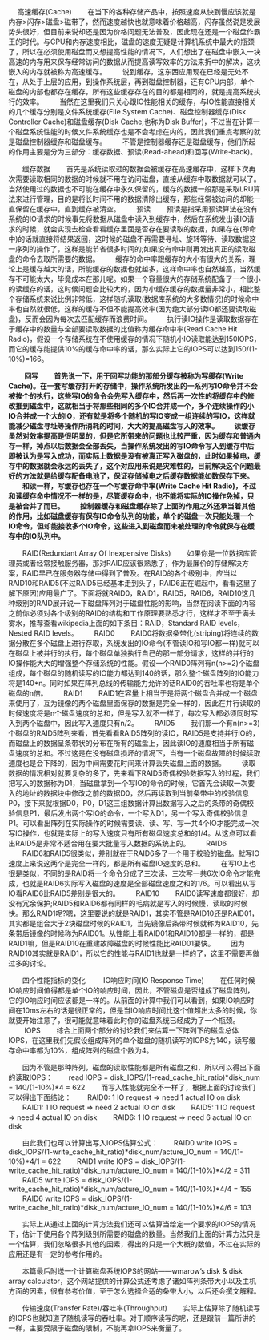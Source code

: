 　  高速缓存(Cache)
　　在当下的各种存储产品中，按照速度从快到慢应该就是内存>闪存>磁盘>磁带了，然而速度越快也就意味着价格越高，闪存虽然说是发展势头很好，但目前来说却还是因为价格问题无法普及，因此现在还是一个磁盘作霸王的时代。与CPU和内存速度相比，磁盘的速度无疑是计算机系统中最大的瓶颈了，所以在必须使用磁盘而又想提高性能的情况下，人们想出了在磁盘中嵌入一块高速的内存用来保存经常访问的数据从而提高读写效率的方法来折中的解决，这块嵌入的内存就被称为高速缓存。
　　说到缓存，这东西应用现在已经是无处不在，从处于上层的应用，到操作系统层，再到磁盘控制器，还有CPU内部，单个磁盘的内部也都存在缓存，所有这些缓存存在的目的都是相同的，就是提高系统执行的效率。
　　当然在这里我们只关心跟IO性能相关的缓存，与IO性能直接相关的几个缓存分别是文件系统缓存(File System Cache)、磁盘控制器缓存(Disk Controller Cache)和磁盘缓存(Disk Cache,也称为Disk Buffer)，不过当在计算一个磁盘系统性能的时候文件系统缓存也是不会考虑在内的，因此我们重点考察的就是磁盘控制器缓存和磁盘缓存。
　　不管是控制器缓存还是磁盘缓存，他们所起的作用主要是分为三部分：缓存数据、预读(Read-ahead)和回写(Write-back)。

　　缓存数据
　　首先是系统读取过的数据会被缓存在高速缓存中，这样下次再次需要读取相同的数据的时候就不用在访问磁盘，直接从缓存中取数据就可以了。当然使用过的数据也不可能在缓存中永久保留的，缓存的数据一般那是采取LRU算法来进行管理，目的是将长时间不用的数据清除出缓存，那些经常被访问的却能一直保留在缓存中，直到缓存被清空。
　　预读
　　预读是指采用预读算法在没有系统的IO请求的时候事先将数据从磁盘中读入到缓存中，然后在系统发出读IO请求的时候，就会实现去检查看看缓存里面是否存在要读取的数据，如果存在(即命中)的话就直接将结果返回，这时候的磁盘不再需要寻址、旋转等待、读取数据这一序列的操作了，这样是能节省很多时间的;如果没有命中则再发出真正的读取磁盘的命令去取所需要的数据。
　　缓存的命中率跟缓存的大小有很大的关系，理论上是缓存越大的话，所能缓存的数据也就越多，这样命中率也自然越高，当然缓存不可能太大，毕竟成本在那儿呢。如果一个容量很大的存储系统配备了一个很小的读缓存的话，这时候问题会比较大的，因为小缓存缓存的数据量非常小，相比整个存储系统来说比例非常低，这样随机读取(数据库系统的大多数情况)的时候命中率也自然就很低，这样的缓存不但不能提高效率(因为绝大部分读IO都还要读取磁盘)，反而会因为每次去匹配缓存而浪费时间。
　　执行读IO操作是读取数据存在于缓存中的数量与全部要读取数据的比值称为缓存命中率(Read Cache Hit Radio)，假设一个存储系统在不使用缓存的情况下随机小IO读取能达到150IOPS，而它的缓存能提供10%的缓存命中率的话，那么实际上它的IOPS可以达到150/(1-10%)=166。
  
　　
    <B>
    回写
　　首先说一下，用于回写功能的那部分缓存被称为写缓存(Write Cache)。在一套写缓存打开的存储中，操作系统所发出的一系列写IO命令并不会被挨个的执行，这些写IO的命令会先写入缓存中，然后再一次性的将缓存中的修改推到磁盘中，这就相当于将那些相同的多个IO合并成一个，多个连续操作的小IO合并成一个大的IO，还有就是将多个随机的写IO变成一组连续的写IO，这样就能减少磁盘寻址等操作所消耗的时间，大大的提高磁盘写入的效率。
　　读缓存虽然对效率提高是很明显的，但是它所带来的问题也比较严重，因为缓存和普通内存一样，掉点以后数据会全部丢失，当操作系统发出的写IO命令写入到缓存中后即被认为是写入成功，而实际上数据是没有被真正写入磁盘的，此时如果掉电，缓存中的数据就会永远的丢失了，这个对应用来说是灾难性的，目前解决这个问题最好的方法就是给缓存配备电池了，保证存储掉电之后缓存数据能如数保存下来。
　　和读一样，写缓存也存在一个写缓存命中率(Write Cache Hit Radio)，不过和读缓存命中情况不一样的是，尽管缓存命中，也不能将实际的IO操作免掉，只是被合并了而已。
　　控制器缓存和磁盘缓存除了上面的作用之外还承当着其他的作用，比如磁盘缓存有保存IO命令队列的功能，单个的磁盘一次只能处理一个IO命令，但却能接收多个IO命令，这些进入到磁盘而未被处理的命令就保存在缓存中的IO队列中。
    </B>

　　RAID(Redundant Array Of Inexpensive Disks)
　　如果你是一位数据库管理员或者经常接触服务器，那对RAID应该很熟悉了，作为最廉价的存储解决方案，RAID早已在服务器存储中得到了普及。在RAID的各个级别中，应当以RAID10和RAID5(不过RAID5已经基本走到头了，RAID6正在崛起中，看看这里了解下原因)应用最广了。下面将就RAID0，RAID1，RAID5，RAID6，RAID10这几种级别的RAID展开说一下磁盘阵列对于磁盘性能的影响，当然在阅读下面的内容之前你必须对各个级别的RAID的结构和工作原理要熟悉才行，这样才不至于满头雾水，推荐查看wikipedia上面的如下条目：RAID，Standard RAID levels，Nested RAID levels。
　　RAID0
　　RAID0将数据条带化(striping)将连续的数据分散在多个磁盘上进行存取，系统发出的IO命令(不管读IO和写IO都一样)就可以在磁盘上被并行的执行，每个磁盘单独执行自己的那一部分请求，这样的并行的IO操作能大大的增强整个存储系统的性能。假设一个RAID0阵列有n(n>=2)个磁盘组成，每个磁盘的随机读写的IO能力都达到140的话，那么整个磁盘阵列的IO能力将是140*n。同时如果在阵列总线的传输能力允许的话RAID0的吞吐率也将是单个磁盘的n倍。
　　RAID1
　　RAID1在容量上相当于是将两个磁盘合并成一个磁盘来使用了，互为镜像的两个磁盘里面保存的数据是完全一样的，因此在并行读取的时候速度将是n个磁盘速度的总和，但是写入就不一样了，每次写入都必须同时写入到两个磁盘中，因此写入速度只有n/2。
　　RAID5
　　我们那一个有n(n>=3)个磁盘的RAID5阵列来看，首先看看RAID5阵列的读IO，RAID5是支持并行IO的，而磁盘上的数据呈条带状的分布在所有的磁盘上，因此读IO的速度相当于所有磁盘速度的总和。不过这是在没有磁盘损坏的情况下，当有一个磁盘故障的时候读取速度也是会下降的，因为中间需要花时间来计算丢失磁盘上面的数据。
　　读取数据的情况相对就要复杂的多了，先来看下RAID5奇偶校验数据写入的过程，我们把写入的数据称为D1，当磁盘拿到一个写IO的命令的时候，它首先会读取一次要入的地址的数据块中修改之前的数据D0，然后再读取到当前条带中的校验信息P0，接下来就根据D0，P0，D1这三组数据计算出数据写入之后的条带的奇偶校验信息P1，最后发出两个写IO的命令，一个写入D1，另一个写入奇偶校验信息P1。可以看出阵列在实际操作的时候需要读、读、写、写一共4个IO才能完成一次写IO操作，也就是实际上的写入速度只有所有磁盘速度总和的1/4。从这点可以看出RAID5是非常不适合用在要大批量写入数据的系统上的。
　　RAID6
　　RAID6和RAID5很类似，差别就在于RAID6多了一个用于校验的磁盘。就写IO速度上来说这两个是完全一样的，都是所有磁盘IO速度的总和。
　　在写IO上也很是类似，不同的是RAID将一个命令分成了三次读、三次写一共6次IO命令才能完成，也就是RAID6实际写入磁盘的速度是全部磁盘速度之和的1/6。可以看出从写IO看RAID6比RAID5差别是很大的。
　　RAID10
　　RAID0读写速度都很好，却没有冗余保护;RAID5和RAID6都有同样的毛病就是写入的时候慢，读取的时候快。那么RAID1呢?嗯，这里要说的就是RAID1，其实不管是RAID10还是RAID01，其实都是组合大于2块磁盘时候的RAID1，当先镜像后条带时候就称为RAID10，先条带后镜像的时候称为RAID01。从性能上看RAID01和RAID10都是一样的，都是RAID1嘛，但是RAID10在重建故障磁盘的时候性能比RAID01要快。
　　因为RAID10其实就是RAID1，所以它的性能与RAID1也就是一样的了，这里不需要再做过多的讨论。

　　四个性能指标的变化
　　
    IO响应时间(IO Response Time)
　　在任何时候IO响应时间值得都是单个IO的响应时间，因此，不管磁盘是否组成了磁盘阵列，它的IO响应时间应该都是一样的。从前面的计算中我们可以看到，如果IO响应时间在10ms左右的话是很正常的，但是当IO响应时间比这个值超出太多的时候，你就要开始注意了，很可能就意味着此时你的磁盘系统已经成为了一个瓶颈。
　　
    IOPS
　　综合上面两个部分的讨论我们来估算一下阵列下的磁盘总体IOPS，在这里我们先假设组成阵列的单个磁盘的随机读写的IOPS为140，读写缓存命中率都为10%，组成阵列的磁盘个数为4。
  
　　因为不管是那种阵列，磁盘的读取性能都是所有磁盘之和，所以可以得出下面的读取IOPS：
　　read IOPS = disk_IOPS/(1-read_cache_hit_ratio)*disk_num = 140/(1-10%)*4 = 622
　　而写入性能就完全不一样了，根据上面的讨论我们可以得出下面结论：
　　RAID0: 1 IO request => need 1 actual IO on disk
　　RAID1: 1 IO request => need 2 actual IO on disk
　　RAID5: 1 IO request => need 4 actual IO on disk
　　RAID6: 1 IO request => need 6 actual IO on disk
  
　　由此我们也可以计算出写入IOPS估算公式：
　　RAID0 write IOPS = disk_IOPS/(1-write_cache_hit_ratio)*disk_num/acture_IO_num = 140/(1-10%)*4/1 = 622
　　RAID1 write IOPS = disk_IOPS/(1-write_cache_hit_ratio)*disk_num/acture_IO_num = 140/(1-10%)*4/2 = 311
　　RAID5 write IOPS = disk_IOPS/(1-write_cache_hit_ratio)*disk_num/acture_IO_num = 140/(1-10%)*4/4 = 155
　　RAID6 write IOPS = disk_IOPS/(1-write_cache_hit_ratio)*disk_num/acture_IO_num = 140/(1-10%)*4/6 = 103
  
　　实际上从通过上面的计算方法我们还可以估算当给定一个要求的IOPS的情况下，估计下使用各个阵列级别所需要的磁盘的数量。当然我们上面的计算方法只是一个估算，我们忽略很多其他的因素，得出的只是一个大概的数值，不过在实际的应用还是有一定的参考作用的。
  
　　本篇最后附送一个计算磁盘系统IOPS的网站――wmarow’s disk & disk array calculator，这个网站提供的计算公式还考虑了诸如阵列条带大小以及主机方面的因素，很有参考价值，至于怎么选择合适的条带大小，以后还会撰文解释。
  
　　传输速度(Transfer Rate)/吞吐率(Throughput)
　　实际上估算除了随机读写的IOPS也就知道了随机读写的吞吐率。对于顺序读写的呢，还是跟前一篇所讲的一样，主要受限于磁盘的限制，不能再拿IOPS来衡量了。
